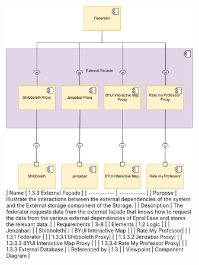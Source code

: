 ![1.3.3 External Façade View](TeamOneFiles/component%20for%20External%20database.drawio.svg)
<br>
| Name | 1.3.3 External Façade |
| ----------- | ----------- |
| Purpose | Illustrate the interactions between the external dependencies of the system and the External storage component of the Storage. |
| Description | The federator requests data from the external façade that knows how to request the data from the various external dependencies of EnrollEase and stores the relevant data.  |
| Requirements | 3-8 |
| Elements | 1.2 Logic |
|  | Jenzabar|
|  | Shibboleth|
|  | BYUI Interactive Map |
|  | Rate My Professor|
|  | 1.3.1 Federator |
|  | 1.3.3.1 Shibboleth Proxy|
|  | 1.3.3.2 Jenzabar Proxy|
|  | 1.3.3.3 BYUI Interactive Map Proxy |
|  | 1.3.3.4 Rate My Professor Proxy|
|  | 1.3.3 External Database |
| Referenced by | 1.3 |
| Viewpoint | Component Diagram |
